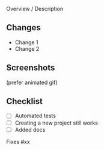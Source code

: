 Overview / Description

## Changes
- Change 1
- Change 2

## Screenshots
(prefer animated gif)

## Checklist
- [ ] Automated tests
- [ ] Creating a new project still works
- [ ] Added docs

Fixes #xx
